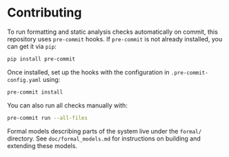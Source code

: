 # Contributing

To run formatting and static analysis checks automatically on commit, this repository uses `pre-commit` hooks. If `pre-commit` is not already installed, you can get it via `pip`:

```sh
pip install pre-commit
```

Once installed, set up the hooks with the configuration in
`.pre-commit-config.yaml` using:

```sh
pre-commit install
```

You can also run all checks manually with:

```sh
pre-commit run --all-files
```


Formal models describing parts of the system live under the `formal/`
directory. See `doc/formal_models.md` for instructions on building and
extending these models.
